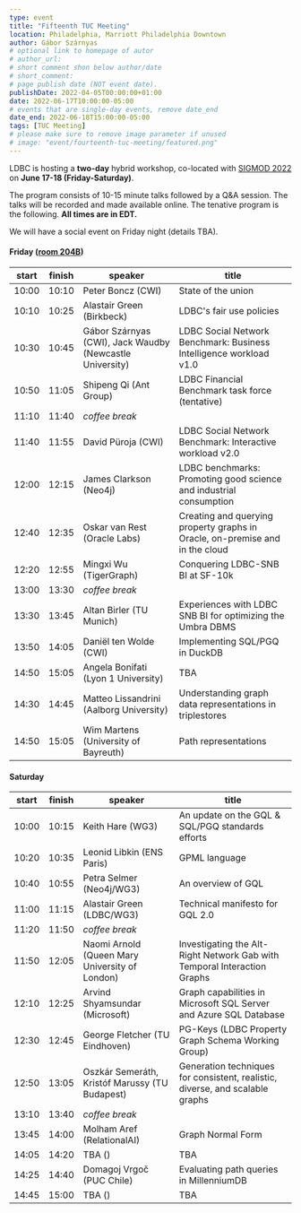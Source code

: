 ```yaml
---
type: event
title: "Fifteenth TUC Meeting"
location: Philadelphia, Marriott Philadelphia Downtown
author: Gábor Szárnyas
# optional link to homepage of autor
# author_url:
# short comment shon below author/date
# short_comment:
# page publish date (NOT event date).
publishDate: 2022-04-05T00:00:00+01:00
date: 2022-06-17T10:00:00-05:00
# events that are single-day events, remove date_end
date_end: 2022-06-18T15:00:00-05:00
tags: [TUC Meeting]
# please make sure to remove image parameter if unused
# image: "event/fourteenth-tuc-meeting/featured.png"
---
```


LDBC is hosting a **two-day** hybrid workshop, co-located with [SIGMOD 2022](https://2022.sigmod.org/venue.shtml) on **June 17-18 (Friday-Saturday)**.

The program consists of 10-15 minute talks followed by a Q&A session. The talks will be recorded and made available online.
The tenative program is the following. **All times are in EDT.**

We will have a social event on Friday night (details TBA).

#### Friday ([room 204B](https://2022.sigmod.org/program.shtml))

| start | finish | speaker                                                  | title                                                                         |
|-------|--------|----------------------------------------------------------|-------------------------------------------------------------------------------|
| 10:00 | 10:10  | Peter Boncz (CWI)                                        | State of the union                                                            |
| 10:10 | 10:25  | Alastair Green (Birkbeck)                                | LDBC's fair use policies                                                      |
| 10:30 | 10:45  | Gábor Szárnyas (CWI), Jack Waudby (Newcastle University) | LDBC Social Network Benchmark: Business Intelligence workload v1.0            |
| 10:50 | 11:05  | Shipeng Qi (Ant Group)                                   | LDBC Financial Benchmark task force (tentative)                               |
| 11:10 | 11:40  | _coffee break_                                           |                                                                               |
| 11:40 | 11:55  | David Püroja (CWI)                                       | LDBC Social Network Benchmark: Interactive workload v2.0                      |
| 12:00 | 12:15  | James Clarkson (Neo4j)                                   | LDBC benchmarks: Promoting good science and industrial consumption            |
| 12:40 | 12:35  | Oskar van Rest (Oracle Labs)                             | Creating and querying property graphs in Oracle, on-premise and in the cloud  |
| 12:20 | 12:55  | Mingxi Wu (TigerGraph)                                   | Conquering LDBC-SNB BI at SF-10k                                              |
| 13:00 | 13:30  | _coffee break_                                           |                                                                               |
| 13:30 | 13:45  | Altan Birler (TU Munich)                                 | Experiences with LDBC SNB BI for optimizing the Umbra DBMS                    |
| 13:50 | 14:05  | Daniël ten Wolde (CWI)                                   | Implementing SQL/PGQ in DuckDB                                                |
| 14:50 | 15:05  | Angela Bonifati (Lyon 1 University)                      | TBA                                                                           |
| 14:30 | 14:45  | Matteo Lissandrini (Aalborg University)                  | Understanding graph data representations in triplestores                      |
| 14:50 | 15:05  | Wim Martens (University of Bayreuth)                     | Path representations                                                          |

#### Saturday

| start | finish | speaker                                                  | title                                                                         |
|-------|--------|----------------------------------------------------------|-------------------------------------------------------------------------------|
| 10:00 | 10:15  | Keith Hare (WG3)                                         | An update on the GQL & SQL/PGQ standards efforts                              |
| 10:20 | 10:35  | Leonid Libkin (ENS Paris)                                | GPML language                                                                 |
| 10:40 | 10:55  | Petra Selmer (Neo4j/WG3)                                 | An overview of GQL                                                            |
| 11:00 | 11:15  | Alastair Green (LDBC/WG3)                                | Technical manifesto for GQL 2.0                                               |
| 11:20 | 11:50  | _coffee break_                                           |                                                                               |
| 11:50 | 12:05  | Naomi Arnold (Queen Mary University of London)           | Investigating the Alt-Right Network Gab with Temporal Interaction Graphs      |
| 12:10 | 12:25  | Arvind Shyamsundar (Microsoft)                           | Graph capabilities in Microsoft SQL Server and Azure SQL Database             |
| 12:30 | 12:45  | George Fletcher (TU Eindhoven)                           | PG-Keys (LDBC Property Graph Schema Working Group)                            |
| 12:50 | 13:05  | Oszkár Semeráth, Kristóf Marussy (TU Budapest)           | Generation techniques for consistent, realistic, diverse, and scalable graphs |
| 13:10 | 13:40  | _coffee break_                                           |                                                                               |
| 13:45 | 14:00  | Molham Aref (RelationalAI)                               | Graph Normal Form                                                             |
| 14:05 | 14:20  | TBA ()                                                   | TBA                                                                           |
| 14:25 | 14:40  | Domagoj Vrgoč (PUC Chile)                                | Evaluating path queries in MillenniumDB                                       |
| 14:45 | 15:00  | TBA ()                                                   | TBA                                                                           |
